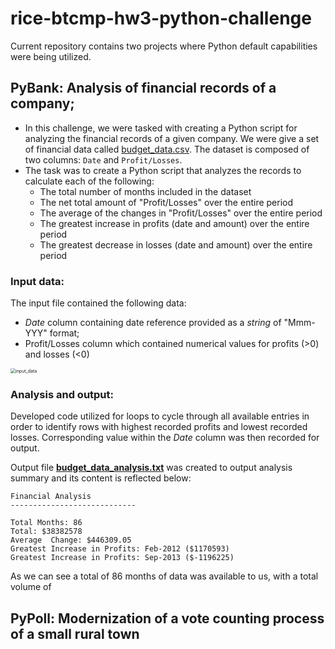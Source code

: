 # rice-btcmp-hw3-python-challenge
Current repository contains two projects where Python default capabilities were being utilized.

## PyBank: Analysis of financial records of a company; 

- In this challenge, we were tasked with creating a Python script for analyzing the financial records of a given company. We were give a set of financial data called [budget_data.csv](PyBank/Resources/budget_data.csv). The dataset is composed of two columns: `Date` and `Profit/Losses`. 
- The task was to create a Python script that analyzes the records to calculate each of the following:
  - The total number of months included in the dataset
  - The net total amount of "Profit/Losses" over the entire period
  - The average of the changes in "Profit/Losses" over the entire period
  - The greatest increase in profits (date and amount) over the entire period
  - The greatest decrease in losses (date and amount) over the entire period

### Input data: 

The input file contained the following data:

* *Date* column containing date reference provided as a *string* of "Mmm-YYY" format;
* Profit/Losses column which contained numerical values for profits (>0) and losses (<0)  

<img src="C:\Users\troub\gitHub\rice-btcmp-hw3-python-challenge\PyBank\Analysis\input_data.JPG" alt="input_data" style="zoom:50%;" />

### Analysis and output:

Developed code utilized for loops to cycle through all available entries in order to identify rows with highest recorded profits and lowest recorded losses. Corresponding value within the *Date* column was then recorded for output.



Output file [**budget_data_analysis.txt**](Resources/budget_data_analysis.txt) was created to output analysis summary and its content is reflected below:

```
Financial Analysis
----------------------------

Total Months: 86
Total: $38382578
Average  Change: $446309.05
Greatest Increase in Profits: Feb-2012 ($1170593)
Greatest Increase in Profits: Sep-2013 ($-1196225) 
```

As we can see a total of 86 months of data was available to us, with a total volume of 

## PyPoll: Modernization of a vote counting process of a small rural town



